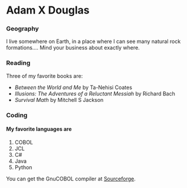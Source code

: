 # Adam X Douglas

### Geography 

I live somewhere on Earth, in a place where I can see many natural rock formations.... Mind your
business about exactly where. 

### Reading

Three of my favorite books are: 
- *Between the World and Me* by Ta-Nehisi Coates
- *Illusions: The Adventures of a Reluctant Messiah* by Richard Bach
- *Survival Math* by Mitchell S Jackson

### Coding

#### My favorite languages are 
1. COBOL
2. JCL
3. C#
4. Java
5. Python

You can get the GnuCOBOL compiler at [Sourceforge](https://sourceforge.net/projects/gnucobol).


